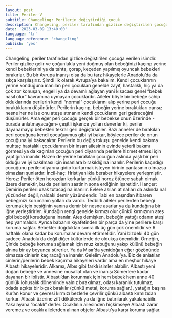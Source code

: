 ```yaml
---
layout: post
title: Periler-V
subtitle: Changeling: Perilerin değiştirdiği çocuk
description: Changeling, periler tarafından gizlice değiştirilen çocuğa verilen isimdir.
date: '2023-03-09 13:40:00'
language: 'tr'
language_reference: 'changeling'
publish: 'yes'
---
```

Changeling, periler tarafından gizlice değiştirilen çocuğa verilen isimdir. Periler gizlice gelir ve çoğunlukla yeni doğmuş olan bebeğinizi kaçırıp yerine kendi bebeklerini ya da tahta, çorap, keçeden yapılmış oyuncak bebekleri bırakırlar. Bu bir Avrupa inanışı olsa da bu tarz hikayelerle Anadolu’da da sıkça karşılaşırız. Şimdi ilk olarak Avrupa’ya bakalım.
Kendi çocuklarının yerine konduğuna inanılan peri çocukları genelde zayıf, hastalıklı, hiç ya da çok zor konuşan, engelli ya da devamlı ağlayan yani kısacası genel “bebek nasıl olur” kavramına uymayan çocuklardır. Aileler böyle bir bebeğe sahip olduklarında perilerin kendi “normal” çocuklarını alıp yerine peri çocuğu bıraktıklarını düşünürler.
Perilerin kaçırıp, bebeğin yerine bıraktıkları cansız nesne her ne ise onu ateşe atmanın kendi çocuklarını geri getireceğini düşünürler. Ama eğer peri çocuğu gerçek bir bebekse onun üzerinde -burada anlatmayacağım- çeşitli işkence yolları denerler ki, periler dayanamayıp bebekleri tekrar geri değiştirsinler. Bazı anneler de bırakılan peri çocuğuna kendi çocuğuymuş gibi iyi bakar, böylece periler de onun çocuğuna iyi bakacaktır.
Perilerin bu değiş tokuşu genelde kendi bakıma muhtaç hastalıklı çocuklarının bir insan ailesinin evinde yeterli bakımı görmesi ya da kaçırılan çocuğun peri diyarında perilere hizmet etmesi için yaptığına inanılır. Bazen de yerine bırakılan çocuğun aslında yaşlı bir peri olduğu ve iyi bakılması için insanlara bırakıldığına inanılır.
Perilerin kaçırdığı çocuğunu periler diyarına gidip kurtarmak isteyen birinin çantasının olmazsa olmazları şunlardır:
İncil-haç: Hristiyanlıkla beraber hikayelere yerleşmiştir.  
Horoz: Periler öten horozdan korkarlar çünkü horoz ötünce sabah olmak üzere demektir, bu da perilerin saatinin sona erdiğinin işaretidir.
Hançer: Demirin perileri uzak tutacağına inanılır. Evlere asılan at nalları da aslında nal yüzünden değil, naldaki demir yüzündendir.
Tabi en başından itibaren bebeğinizi korumanın yolları da vardır.
Tedbirli aileler perilerden bebeği korumak için beşiğinin yanına demir bir nesne asarlar ya da kundağına bir iğne yerleştirirler. Kundağın rengi genelde kırmızı olur çünkü kırmızının ateş gibi bebeği koruduğuna inanılır. Ateş demişken, bebeğin yattığı odanın ateşi hep yanmalıdır. Ayrıca babanın kıyafetinden bir parça da yine perilere karşı koruma sağlar.
Bebekler doğduktan sonra ilk üç gün çok önemlidir ve 6 haftalık olana kadar bu korumalar devam ettirmelidir. Yani bizdeki 40 gün sadece Anadolu’da değil diğer kültürlerde de oldukça önemlidir. Örneğin, Çin’de bebeğe koruma sağlamak için muz kabuğunu yakıp külünü bebeğin alnına bir ay boyunca sürerler. Ya da Mısır’da yenidoğan eğer gözönünde olmazsa cinlerin kaçıracağına inanılır.
Gelelim Anadolu’ya. Biz de anlatılan cinlerin/perilerin bebek kaçırma hikayeleri vardır ama en meşhur hikaye Albastı hikayeleridir. Alkarısı, Albıs gibi farklı isimler alabilir. Albastı yeni doğan bebeğe ve annesine musallat olan ve inanışı Sümerlere kadar dayanan bir iblistir. Albastı’dan korunmak için hem bebek hem anne 40 günlük lohusalık döneminde yalnız bırakılmaz, odası karanlık tutulmaz, odada açıkta bir bıçak bırakılır (çünkü metal, koruma sağlar.), yatağın başına Kur’an konur ve çevresi kırmızı bezlerle çevrilir çünkü albastı kırmızıdan korkar. Albastı üzerine zift dökülerek ya da iğne batırılarak yakalanabilir. Yakalayana “ocaklı” derler. Ocaklının ailesinden hiçkimseye Albastı zarar veremez ve ocaklı ailelerden alınan objeler Albastı’ya karşı koruma sağlar.
